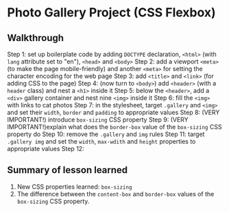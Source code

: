 # Photo Gallery Project (CSS Flexbox)

## Walkthrough

Step 1: set up boilerplate code by adding `DOCTYPE` declaration, `<html>` (with
        `lang` attribute set to "en"), `<head>` and `<body>`
Step 2: add a viewport `<meta>` (to make the page mobile-friendly) and another
        `<meta>` for setting the character encoding for the web page
Step 3: add `<title>` and `<link>` (for adding CSS to the page)
Step 4: (now turn to `<body>`) add `<header>` (with a `header` class) and nest
        a `<h1>` inside it
Step 5: below the `<header>`, add a `<div>` gallery container and nest nine
        `<img>` inside it
Step 6: fill the `<img>` with links to cat photos
Step 7: in the stylesheet, target `.gallery` and `<img>` and set their `width`,
        `border` and `padding` to appropriate values
Step 8: (VERY IMPORTANT!) introduce `box-sizing` CSS property
Step 9: (VERY IMPORTANT!)explain what does the `border-box` value of the
        `box-sizing` CSS property do
Step 10: remove the `.gallery` and `img` rules
Step 11: target `.gallery img` and set the `width`, `max-wdith` and `height`
         properties to appropriate values
Step 12:

## Summary of lesson learned

1. New CSS properties learned: `box-sizing`
2. The difference between the `content-box` and `border-box` values of the
   `box-sizing` CSS property.
